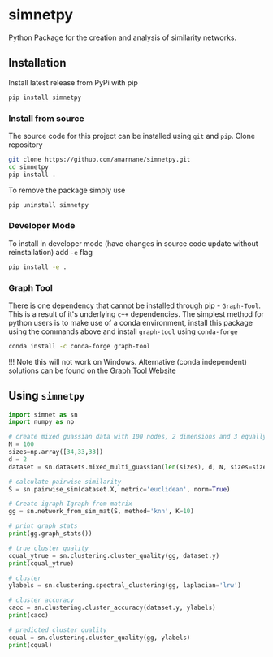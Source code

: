 # simnetpy

Python Package for the creation and analysis of similarity networks.

<!-- Project Organization
--------------------

    .
    ├── AUTHORS.md
    ├── LICENSE
    ├── README.md
    ├── notebooks
    └── src/simnet
        ├── clustering
        ├── datasets
        ├── graph
        ├── plotting
        ├── similarity
        └── utils 
-->

## Installation

Install latest release from PyPi with pip

```bash
pip install simnetpy
```

### Install from source

The source code for this project can be installed using `git` and `pip`.
Clone repository

```bash
git clone https://github.com/amarnane/simnetpy.git
cd simnetpy
pip install .
```

To remove the package simply use

```bash
pip uninstall simnetpy
```

### Developer Mode

To install in developer mode (have changes in source code update without reinstallation) add `-e` flag

```bash
pip install -e .
```
<!-- 
Note: removing the package is slightly more complicated and a different command is needed to uninstall -->

<!-- ```
python setup.py develop -u
``` -->

### Graph Tool

There is one dependency that cannot be installed through pip - `Graph-Tool`. This is a result of it's underlying `c++` dependencies.
The simplest method for python users is to make use of a conda environment, install this package using the commands above and install `graph-tool` using `conda-forge`

```bash
conda install -c conda-forge graph-tool
```

!!! Note 
    this will not work on Windows. Alternative (conda independent) solutions can be found on the [Graph Tool Website](https://git.skewed.de/count0/graph-tool/-/wikis/installation-instructions#installing-via-conda)

## Using `simnetpy`

```Python
import simnet as sn
import numpy as np

# create mixed guassian data with 100 nodes, 2 dimensions and 3 equally sized clusters.
N = 100
sizes=np.array([34,33,33])
d = 2
dataset = sn.datasets.mixed_multi_guassian(len(sizes), d, N, sizes=sizes)

# calculate pairwise similarity
S = sn.pairwise_sim(dataset.X, metric='euclidean', norm=True)

# Create igraph Igraph from matrix
gg = sn.network_from_sim_mat(S, method='knn', K=10)

# print graph stats
print(gg.graph_stats())

# true cluster quality
cqual_ytrue = sn.clustering.cluster_quality(gg, dataset.y)
print(cqual_ytrue)

# cluster
ylabels = sn.clustering.spectral_clustering(gg, laplacian='lrw')

# cluster accuracy
cacc = sn.clustering.cluster_accuracy(dataset.y, ylabels)
print(cacc)

# predicted cluster quality
cqual = sn.clustering.cluster_quality(gg, ylabels)
print(cqual)
```
